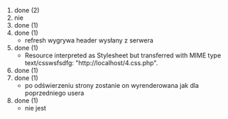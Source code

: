 1. done (2)
2. nie
3. done (1)
4. done (1)
	* refresh wygrywa header wysłany z serwera
5. done (1)
	* Resource interpreted as Stylesheet but transferred with MIME type text/csswsfsdfg: "http://localhost/4.css.php".
6. done (1)
7. done (1)
	* po odświerzeniu strony zostanie on wyrenderowana jak dla poprzedniego usera
8. done (1)
	* nie jest